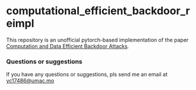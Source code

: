 # computational_efficient_backdoor_reimpl

This repository is an unofficial pytorch-based implementation of the paper [Computation and Data Efficient Backdoor Attacks](https://openaccess.thecvf.com/content/ICCV2023/papers/Wu_Computation_and_Data_Efficient_Backdoor_Attacks_ICCV_2023_paper.pdf).

### Questions or suggestions

If you have any questions or suggestions, pls send me an email at yc17486@umac.mo
